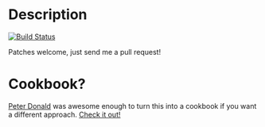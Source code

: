 Description
===========

[![Build Status](https://secure.travis-ci.org/realityforge/chef-graphite_handler.png?branch=master)](http://travis-ci.org/realityforge/chef-graphite_handler)

Patches welcome, just send me a pull request!

# Cookbook?

[Peter Donald](https://github.com/realityforge) was awesome enough to turn this into a cookbook if you want a different approach. [Check it out!](https://github.com/realityforge-cookbooks/graphite_handler)
